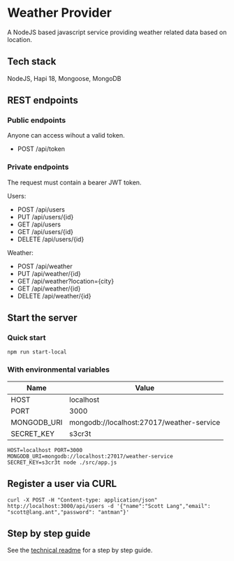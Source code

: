 # Weather Provider
A NodeJS based javascript service providing weather related data based on location.

## Tech stack
NodeJS, Hapi 18, Mongoose, MongoDB

## REST endpoints

### Public endpoints
Anyone can access wihout a valid token.

* POST /api/token

### Private endpoints
The request must contain a bearer JWT token.

Users:
* POST /api/users
* PUT /api/users/{id}
* GET /api/users
* GET /api/users/{id}
* DELETE /api/users/{id}

Weather:
* POST /api/weather
* PUT /api/weather/{id}
* GET /api/weather?location={city}
* GET /api/weather/{id}
* DELETE /api/weather/{id}

## Start the server
### Quick start
`npm run start-local`

### With environmental variables
| Name | Value |
| --- | --- |
| HOST | localhost |
| PORT | 3000 |
| MONGODB_URI | mongodb://localhost:27017/weather-service |
| SECRET_KEY | s3cr3t |

`HOST=localhost PORT=3000 MONGODB_URI=mongodb://localhost:27017/weather-service SECRET_KEY=s3cr3t node ./src/app.js`

## Register a user via CURL

`curl -X POST -H "Content-type: application/json" http://localhost:3000/api/users -d '{"name":"Scott Lang","email": "scott@lang.ant","password": "antman"}'`

## Step by step guide
See the [technical readme](README_TECH.md) for a step by step guide.